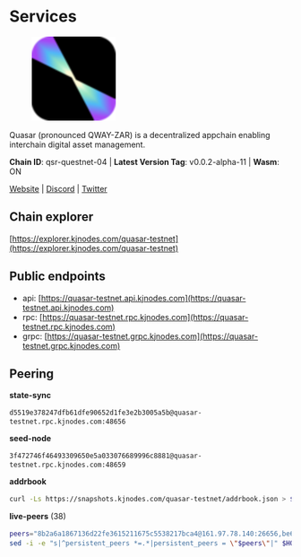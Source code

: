 # Services

<figure><img src="https://raw.githubusercontent.com/kj89/cosmos-images/main/logos/quasar.png" width="150" alt=""><figcaption></figcaption></figure>

Quasar (pronounced QWAY-ZAR) is a decentralized  appchain enabling interchain digital asset management.

**Chain ID**: qsr-questnet-04 | **Latest Version Tag**: v0.0.2-alpha-11 | **Wasm**: ON

[Website](https://www.quasar.fi) | [Discord](https://discord.gg/quasarfi) | [Twitter](https://twitter.com/QuasarFi)




## Chain explorer
[https://explorer.kjnodes.com/quasar-testnet](https://explorer.kjnodes.com/quasar-testnet)

## Public endpoints

* api: [https://quasar-testnet.api.kjnodes.com](https://quasar-testnet.api.kjnodes.com)
* rpc: [https://quasar-testnet.rpc.kjnodes.com](https://quasar-testnet.rpc.kjnodes.com)
* grpc: [https://quasar-testnet.grpc.kjnodes.com](https://quasar-testnet.grpc.kjnodes.com)

## Peering

**state-sync**

```text
d5519e378247dfb61dfe90652d1fe3e2b3005a5b@quasar-testnet.rpc.kjnodes.com:48656
```

**seed-node**

```text
3f472746f46493309650e5a033076689996c8881@quasar-testnet.rpc.kjnodes.com:48659
```

**addrbook**
```bash
curl -Ls https://snapshots.kjnodes.com/quasar-testnet/addrbook.json > $HOME/.quasarnode/config/addrbook.json
```

**live-peers** (38)
```bash
peers="8b2a6a1867136d22fe3615211675c5538217bca4@161.97.78.140:26656,be6acbd97513a61db028e51c9d380e7df0c3a278@213.202.219.160:29656,37470a0944d3b650e884e228d7c3732289cc8ed3@23.88.105.165:29656,fa198a8f2aab3c8c04f51fb293b9b95eb04c7753@217.76.57.186:29656,1236b168c2a84591e8a3db9faef590b65872fb75@217.76.57.205:29656,0d2f608cd0ec290432cc8d4452c1d44383c9992e@38.242.241.34:29656,7347025cb677ceeaa968998a6e46b9436774e1bb@217.76.53.47:29656,408f1be2d3b30a82bf7f1ce34cb2c20df68d200d@65.21.180.1:26656,fc15868d6bfc6b9199b22eb5ecea7a9aa347d8ed@65.109.128.186:29656,d5519e378247dfb61dfe90652d1fe3e2b3005a5b@65.109.68.190:48656,70addf3b7b4d749ca66f5d6e58c7084dd0e3dee8@47.147.226.228:56656,38cf4c8da13354be52a824a0a2d0db0f3884c312@5.9.70.180:15661,20af0bf9bdf951201cb6edc898e7e4c14c49435a@5.9.121.55:41856,08a99c97aa37bce18a9dd200c54f0420740251ce@43.156.74.181:26656,5c2a752c9b1952dbed075c56c600c3a79b58c395@95.214.52.139:27146,a75c8d4db9f7159e73bb4abfc994086df0d11f25@209.126.2.211:29656,88f614e84a3642ea9e2d893f4e156b22bb11c106@43.156.130.99:26656,966acc999443bae0857604a9fce426b5e09a7409@65.108.105.48:18256,23380a58aa65b967170d52dfc3b8fd4201cd32cf@217.76.57.206:29656,4ffbe7674d924b8710743d44da923c29c2bb8bc6@65.109.235.186:29656,9c8de545052a9b4df47befb8f14b022f5aca5ed6@38.242.233.214:26656,a7d3bb039ce10a80c882ab2374182ac39c0af9f5@129.226.203.194:26656,f451153ab4eea029f58d4a5f48f67981f356525b@89.116.25.51:11656,9fd35fb5ac1e7f990dc99e01d189d9448f9d17ce@75.119.130.196:26656,fbdde323ace217badc53c4394a10272152f87c29@43.159.61.5:26656,e6fec75637dee245e3063a221f4f9511e0b2fc01@217.76.57.192:29656,4927ed1ac67cb02b20b72820db95086f85d087b3@43.156.116.43:26656,dba2e277cdf661dbfdc8d6f5dcc262a9e3fcfd59@43.156.101.16:26656,97a635ac14ab8ca116526ac100f316c589ce6613@89.116.30.72:26656,881db78e40385d87614cb847c2a19e8ead25b52c@43.159.47.25:26656,b63d8a5c9a7437301373c5d8b2162e0e464f5058@80.76.235.194:29656,22817c8f2da42e360d340d2bf910c648cbb31c47@161.97.79.100:56656,136589c157a21094c976f67bcb76bc6327c58b93@65.108.97.58:2686,7577c7a77cd79ac9e322cae9cefa2ba183d5e7c0@111.113.133.39:26656,47ced1ad4be0c7953085f69ff5a351187cd0aabe@161.97.92.139:53656,eeb4f094eaa62841b4a9a73f0560d6aa1fa87482@65.108.231.124:29656,8b8e7f5f4bb58d0aa0c2a171a454d0e02d800e3a@129.226.214.48:26656,50ee9fb6b3c3f7e5333364cc009ba0306098becc@43.156.117.129:26656"
sed -i -e "s|^persistent_peers *=.*|persistent_peers = \"$peers\"|" $HOME/.quasarnode/config/config.toml
```
